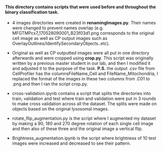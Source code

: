 #### This directory contains scripts that were used before and throughout the binary classification task. 
- 4 images directories were created in **renamingImages.py**. Their names were changed to prevent names overlap (e.g. MFGTMPcx7_170528090001_B23f03d1.png corresponds to the original cell image as well as CP output images such as OverlayOutlines/IdentifySecondaryObjects..etc). <br>


- Original as well as CP outputted images were all put in one directory afterwards and were cropped using **crop.py**. This script was originally written by a previous master student in our lab, and then I modified it and adjusted it to the purpose of the task. **P.S.** the output .csv file from CellProfiler has the columnsFileName_Cell and FileName_Mitochondria, I replaced the format of the images in these two columns from .C01 to .png and then I ran the script crop.py.


- cross-validation.ipynb contains a script that splits the directories into train, validation and test where train and validation were put in 3 rounds to make cross validation across all the dataset. The splits were made on objects based on the original lysosomal images.


- rotate_flip_augmentation.py is the script where I augmented my dataset by making a 90, 180 and 270 degree rotation of each single cell image and then also of these three and the original image a vertical flip. 


- Brightness_augmentation.ipynb is the script where brightness of 10 test images were increased and decreased to see their pattern.
 

